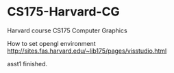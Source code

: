 CS175-Harvard-CG
================

Harvard course CS175 Computer Graphics


How to set opengl environment
http://sites.fas.harvard.edu/~lib175/pages/visstudio.html

asst1 finished.
